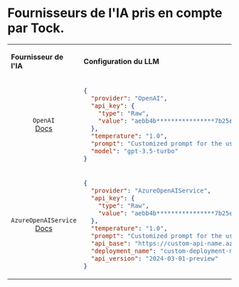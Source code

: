 
# Fournisseurs de l'IA pris en compte par Tock.


<table>
<tr>
<td>

**Fournisseur de l'IA**
</td> 
<td> 

**Configuration du LLM**
</td>
<td> 

**Configuration de l'Embedding**
</td>
</tr>
<tr>
<td style="text-align: center;">

`OpenAI` <br />
[Docs](https://platform.openai.com/docs/introduction)
</td>
<td style="vertical-align: top;">

```json
{
  "provider": "OpenAI",
  "api_key": {
    "type": "Raw",
    "value": "aebb4b****************7b25e3371"
  },
  "temperature": "1.0",
  "prompt": "Customized prompt for the use case",
  "model": "gpt-3.5-turbo"
}
```
</td>
<td style="vertical-align: top;">

```json
{
  "provider": "OpenAI",
  "api_key": {
    "type": "Raw",
    "value": "aebb4b****************7b25e3371"
  },
  "model": "text-embedding-ada-002"
}
```
</td>
</tr>
<tr>
<td style="text-align: center;">

`AzureOpenAIService` <br />
[Docs](https://azure.microsoft.com/fr-fr/products/ai-services/openai-service)
</td>
<td style="vertical-align: top;">

```json
{
  "provider": "AzureOpenAIService",
  "api_key": {
    "type": "Raw",
    "value": "aebb4b****************7b25e3371"
  },
  "temperature": "1.0",
  "prompt": "Customized prompt for the use case",
  "api_base": "https://custom-api-name.azure-api.net",
  "deployment_name": "custom-deployment-name",
  "api_version": "2024-03-01-preview"
}
```
</td>
<td style="vertical-align: top;">

```json
{
  "provider": "AzureOpenAIService",
  "api_key": {
    "type": "Raw",
    "value": "aebb4b****************7b25e3371"
  },
  "api_base": "https://custom-api-name.azure-api.net",
  "deployment_name": "custom-deployment-name",
  "api_version": "2024-03-01-preview"
}
```
</td>
</tr>
</table>